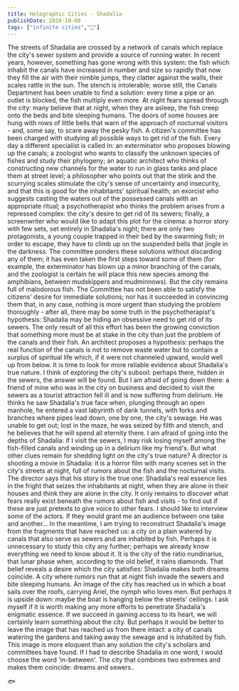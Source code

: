 ```yaml
---
title: Holographic Cities - Shadalia
publishDate: 2024-10-09
tags: ["infinite cities","🤖"]
---
```


The streets of Shadalia are crossed by a network of canals which replace the city's sewer system and provide a source of running water. In recent years, however, something has gone wrong with this system: the fish which inhabit the canals have increased in number and size so rapidly that now they fill the air with their nimble jumps, they clatter against the walls, their scales rattle in the sun. The stench is intolerable; worse still, the Canals Department has been unable to find a solution: every time a pipe or an outlet is blocked, the fish multiply even more. At night fears spread through the city: many believe that at night, when they are asleep, the fish creep onto the beds and bite sleeping humans. The doors of some houses are hung with rows of little bells that warn of the approach of nocturnal visitors - and, some say, to scare away the pesky fish. A citizen's committee has been charged with studying all possible ways to get rid of the fish. Every day a different specialist is called in: an exterminator who proposes blowing up the canals; a zoologist who wants to classify the unknown species of fishes and study their phylogeny; an aquatic architect who thinks of constructing new channels for the water to run in glass tanks and place them at street level; a philosopher who points out that the stink and the scurrying scales stimulate the city's sense of uncertainty and insecurity, and that this is good for the inhabitants' spiritual health; an exorcist who suggests casting the waters out of the possessed canals with an appropriate ritual; a psychotherapist who thinks the problem arises from a repressed complex: the city's desire to get rid of its sewers; finally, a screenwriter who would like to adapt this plot for the cinema: a horror story with few sets, set entirely in Shadalia's night; there are only two protagonists, a young couple trapped in their bed by the swarming fish; in order to escape, they have to climb up on the suspended bells that jingle in the darkness. The committee ponders these solutions without discarding any of them; it has even taken the first steps toward some of them (for example, the exterminator has blown up a minor branching of the canals, and the zoologist is certain he will place this new species among the amphibians, between mudskippers and mudminnows). But the city remains full of malodorous fish. The Committee has not been able to satisfy the citizens' desire for immediate solutions; nor has it succeeded in convincing them that, in any case, nothing is more urgent than studying the problem thoroughly - after all, there may be some truth in the psychotherapist's hypothesis: Shadalia may be hiding an obsessive need to get rid of its sewers. The only result of all this effort has been the growing conviction that something more must be at stake in the city than just the problem of the canals and their fish. An architect proposes a hypothesis: perhaps the real function of the canals is not to remove waste water but to contain a surplus of spiritual life which, if it were not channeled upward, would well up from below. It is time to look for more reliable evidence about Shadalia's true nature. I think of exploring the city's subsoil: perhaps there, hidden in the sewers, the answer will be found. But I am afraid of going down there: a friend of mine who was in the city on business and decided to visit the sewers as a tourist attraction fell ill and is now suffering from delirium. He thinks he saw Shadalia's true face when, plunging through an open manhole, he entered a vast labyrinth of dank tunnels, with forks and branches where pipes lead down, one by one, the city's sewage. He was unable to get out; lost in the maze, he was seized by filth and stench, and he believes that he will spend all eternity there. I am afraid of going into the depths of Shadalia: if I visit the sewers, I may risk losing myself among the fish-filled canals and winding up in a delirium like my friend's. But what other clues remain for shedding light on the city's true nature? A director is shooting a movie in Shadalia: it is a horror film with many scenes set in the city's streets at night, full of rumors about the fish and the nocturnal visits. The director says that his story is the true one: Shadalia's real essence lies in the fright that seizes the inhabitants at night, when they are alone in their houses and think they are alone in the city. It only remains to discover what fears really exist beneath the rumors about fish and visits - to find out if these are just pretexts to give voice to other fears. I should like to interview some of the actors. If they would grant me an audience between one take and another... In the meantime, I am trying to reconstruct Shadalia's image from the fragments that have reached us: a city on a plain watered by canals that also serve as sewers and are inhabited by fish. Perhaps it is unnecessary to study this city any further; perhaps we already know everything we need to know about it. It is the city of the ratio nundinarius, that lunar phase when, according to the old belief, it rains diamonds. That belief reveals a desire which the city satisfies: Shadalia makes both dreams coincide. A city where rumors run that at night fish invade the sewers and bite sleeping humans. An image of the city has reached us in which a boat sails over the roofs, carrying Ariel, the nymph who loves men. But perhaps it is upside down: maybe the boat is hanging below the streets' ceilings. I ask myself if it is worth making any more efforts to penetrate Shadalia's enigmatic essence. If we succeed in gaining access to its heart, we will certainly learn something about the city. But perhaps it would be better to leave the image that has reached us from there intact: a city of canals watering the gardens and taking away the sewage and is inhabited by fish. This image is more eloquent than any solution the city's scholars and committees have found. If I had to describe Shadalia in one word, I would choose the word 'in-between'. The city that combines two extremes and makes them coincide: dreams and sewers..

🐟